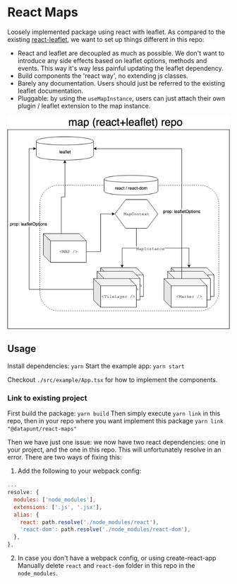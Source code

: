 # React Maps

Loosely implemented package using react with leaflet.
As compared to the existing [react-leaflet](https://react-leaflet.js.org/), we want to set up things different in this repo:

- React and leaflet are decoupled as much as possible. We don't want to introduce any side effects based on leaflet options, methods and events. This way it's way less painful updating the leaflet dependency.
- Build components the 'react way', no extending js classes.
- Barely any documentation. Users should just be referred to the existing leaflet documentation.
- Pluggable: by using the `useMapInstance`, users can just attach their own plugin / leaflet extension to the map instance.

![](./media/diagram.jpg)

## Usage

Install dependencies: `yarn`
Start the example app: `yarn start`

Checkout `./src/example/App.tsx` for how to implement the components.

### Link to existing project

First build the package: `yarn build`
Then simply execute `yarn link` in this repo, then in your repo where you want implement this package `yarn link "@datapunt/react-maps"`

Then we have just one issue: we now have two react dependencies: one in your project, and the one in this repo. This will unfortunately resolve in an error. There are two ways of fixing this:

1. Add the following to your webpack config:
```js
...
resolve: {
  modules: ['node_modules'],
  extensions: ['.js', '.jsx'],
  alias: {
    react: path.resolve('./node_modules/react'),
    'react-dom': path.resolve('./node_modules/react-dom'),
  },
},
```

2. In case you don't have a webpack config, or using create-react-app Manually delete `react` and `react-dom` folder in this repo in the `node_modules`.
